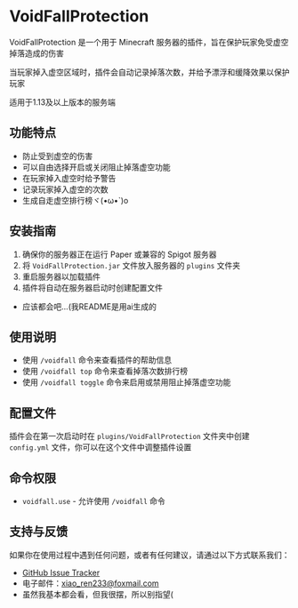 
# VoidFallProtection

VoidFallProtection 是一个用于 Minecraft 服务器的插件，旨在保护玩家免受虚空掉落造成的伤害

当玩家掉入虚空区域时，插件会自动记录掉落次数，并给予漂浮和缓降效果以保护玩家

适用于1.13及以上版本的服务端
## 功能特点
- 防止受到虚空的伤害
- 可以自由选择开启或关闭阻止掉落虚空功能
- 在玩家掉入虚空时给予警告
- 记录玩家掉入虚空的次数
- 生成自走虚空排行榜ヾ(•ω•`)o

## 安装指南
1. 确保你的服务器正在运行 Paper 或兼容的 Spigot 服务器
2. 将 `VoidFallProtection.jar` 文件放入服务器的 `plugins` 文件夹
3. 重启服务器以加载插件
4. 插件将自动在服务器启动时创建配置文件
- 应该都会吧...(我README是用ai生成的

## 使用说明
- 使用 `/voidfall` 命令来查看插件的帮助信息
- 使用 `/voidfall top` 命令来查看掉落次数排行榜
- 使用 `/voidfall toggle` 命令来启用或禁用阻止掉落虚空功能
## 配置文件
插件会在第一次启动时在 `plugins/VoidFallProtection` 文件夹中创建 `config.yml` 文件，你可以在这个文件中调整插件设置

## 命令权限
- `voidfall.use` - 允许使用 `/voidfall` 命令

## 支持与反馈
如果你在使用过程中遇到任何问题，或者有任何建议，请通过以下方式联系我们：
- [GitHub Issue Tracker](https://github.com/LanRhyme/VoidFallProtectionPlugin/issues)
- 电子邮件：xiao_ren233@foxmail.com
- 虽然我基本都会看，但我很摆，所以别指望(

